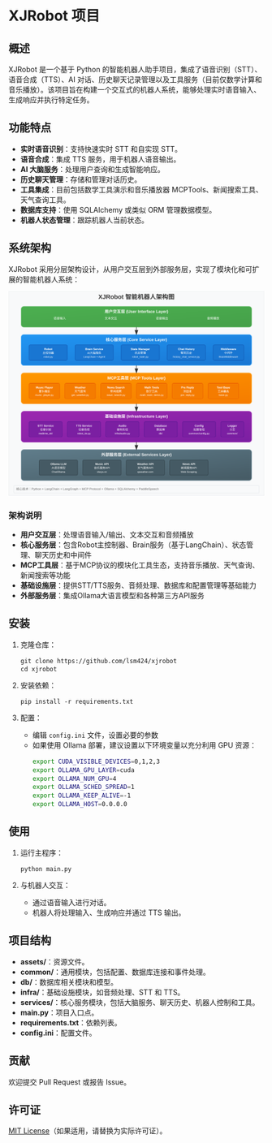 # XJRobot 项目

## 概述

XJRobot 是一个基于 Python 的智能机器人助手项目，集成了语音识别（STT）、语音合成（TTS）、AI 对话、历史聊天记录管理以及工具服务（目前仅数学计算和音乐播放）。该项目旨在构建一个交互式的机器人系统，能够处理实时语音输入、生成响应并执行特定任务。

## 功能特点

- **实时语音识别**：支持快速实时 STT 和自实现 STT。
- **语音合成**：集成 TTS 服务，用于机器人语音输出。
- **AI 大脑服务**：处理用户查询和生成智能响应。
- **历史聊天管理**：存储和管理对话历史。
- **工具集成**：目前包括数学工具演示和音乐播放器 MCPTools、新闻搜索工具、天气查询工具。
- **数据库支持**：使用 SQLAlchemy 或类似 ORM 管理数据模型。
- **机器人状态管理**：跟踪机器人当前状态。

## 系统架构

XJRobot 采用分层架构设计，从用户交互层到外部服务层，实现了模块化和可扩展的智能机器人系统：

![XJRobot架构图](./assets/pics/architecture_diagram.svg)

### 架构说明

- **用户交互层**：处理语音输入/输出、文本交互和音频播放
- **核心服务层**：包含Robot主控制器、Brain服务（基于LangChain）、状态管理、聊天历史和中间件
- **MCP工具层**：基于MCP协议的模块化工具生态，支持音乐播放、天气查询、新闻搜索等功能
- **基础设施层**：提供STT/TTS服务、音频处理、数据库和配置管理等基础能力
- **外部服务层**：集成Ollama大语言模型和各种第三方API服务

## 安装

1. 克隆仓库：
   ```
   git clone https://github.com/lsm424/xjrobot
   cd xjrobot
   ```

2. 安装依赖：
   ```
   pip install -r requirements.txt
   ```

3. 配置：
   - 编辑 `config.ini` 文件，设置必要的参数
   - 如果使用 Ollama 部署，建议设置以下环境变量以充分利用 GPU 资源：
     ```bash
     export CUDA_VISIBLE_DEVICES=0,1,2,3
     export OLLAMA_GPU_LAYER=cuda
     export OLLAMA_NUM_GPU=4
     export OLLAMA_SCHED_SPREAD=1
     export OLLAMA_KEEP_ALIVE=-1
     export OLLAMA_HOST=0.0.0.0
     ```

## 使用

1. 运行主程序：
   ```
   python main.py
   ```

2. 与机器人交互：
   - 通过语音输入进行对话。
   - 机器人将处理输入、生成响应并通过 TTS 输出。

## 项目结构

- **assets/**：资源文件。
- **common/**：通用模块，包括配置、数据库连接和事件处理。
- **db/**：数据库相关模块和模型。
- **infra/**：基础设施模块，如音频处理、STT 和 TTS。
- **services/**：核心服务模块，包括大脑服务、聊天历史、机器人控制和工具。
- **main.py**：项目入口点。
- **requirements.txt**：依赖列表。
- **config.ini**：配置文件。

## 贡献

欢迎提交 Pull Request 或报告 Issue。

## 许可证

[MIT License](LICENSE)（如果适用，请替换为实际许可证）。